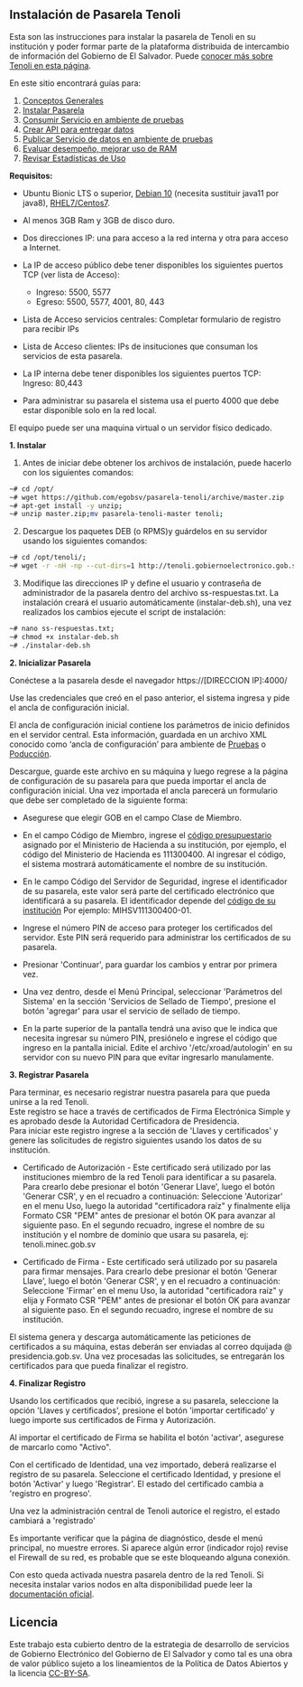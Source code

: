 
## Instalación de Pasarela Tenoli

  Esta son las instrucciones para instalar la pasarela de Tenoli en su institución y poder formar parte de la plataforma distribuida de intercambio de información del Gobierno de El Salvador. Puede [conocer más sobre Tenoli en esta página](http://tenoli.gobiernoelectronico.gob.sv/).

 En este sitio encontrará guías para:
 1. [Conceptos Generales](conceptos-generales.md)
 1. [Instalar Pasarela](https://github.com/egobsv/pasarela-tenoli/wiki/Intalacion-Pasarela-Tenoli)
 2. [Consumir Servicio en ambiente de pruebas](cliente-consumo.md)
 3. [Crear API para entregar datos](crear_API_con_MTLS.md)
 4. [Publicar Servicio de datos en ambiente de pruebas](cliente-proveedor.md)
 5. [Evaluar desempeño, mejorar uso de RAM](desempeño.md)
 6. [Revisar Estadísticas de Uso](estadísticas/README.md)
  
**Requisitos:** 
* Ubuntu Bionic LTS o superior, [Debian 10](instalar-deb.sh) (necesita sustituir java11 por java8), [RHEL7/Centos7](instalar-rpm.sh).  
* Al menos 3GB Ram y 3GB de disco duro.  
* Dos direcciones IP: una para acceso a la red interna y otra para acceso a Internet.
* La IP de acceso público debe tener disponibles los siguientes puertos TCP (ver lista de Acceso):  
	 - Ingreso: 5500, 5577
	- Egreso: 5500, 5577, 4001, 80, 443 
	
* Lista de Acceso servicios centrales: Completar formulario de registro para recibir IPs 	
* Lista de Acceso clientes: IPs de insituciones que consuman los servicios de esta pasarela.

* La IP interna debe tener disponibles los siguientes puertos TCP:  
Ingreso: 80,443

* Para administrar su pasarela el sistema usa el puerto 4000 que debe estar disponible solo en la red local.

El equipo puede ser una maquina virtual o un servidor físico dedicado.  

**1. Instalar**

1. Antes de iniciar debe obtener los archivos de instalación, puede hacerlo con los siguientes comandos:
```sh
~# cd /opt/
~# wget https://github.com/egobsv/pasarela-tenoli/archive/master.zip
~# apt-get install -y unzip;
~# unzip master.zip;mv pasarela-tenoli-master tenoli;
```
2. Descargue los paquetes DEB (o RPMS)y guárdelos en su servidor usando los siguientes comandos:
```sh
~# cd /opt/tenoli/;
~# wget -r -nH -np --cut-dirs=1 http://tenoli.gobiernoelectronico.gob.sv/paquetes/deb/;
```
3. Modifique las direcciones IP y define el usuario y contraseña de administrador de la pasarela dentro del archivo ss-respuestas.txt. La instalación creará el usuario automáticamente (instalar-deb.sh),  una vez realizados los cambios ejecute el script de instalación:
```sh
~# nano ss-respuestas.txt;
~# chmod +x instalar-deb.sh
~# ./instalar-deb.sh
```

**2. Inicializar Pasarela**

Conéctese a la pasarela desde el navegador https://[DIRECCION IP]:4000/

Use las credenciales que creó en el paso anterior, el sistema ingresa y pide el ancla de configuración inicial.

El ancla de  configuración inicial contiene los parámetros de inicio definidos en el servidor central.  Esta información, guardada en un archivo XML conocido como ‘ancla de configuración’ para ambiente de [Pruebas](SV-PRUEBAS_Ancla_de_configuración_2019-11-28.xml)  o [Poducción](SV-PRODUCCION_Ancla_de_configuración_2019_12_12.xml).
  
Descargue, guarde este archivo en su máquina y luego regrese a la página de configuración de su pasarela para que pueda importar el ancla de configuración inicial. Una vez importada el ancla parecerá un formulario que debe ser completado de la siguiente forma:

* Asegurese que elegir GOB en el campo Clase de Miembro. 

* En el campo Código de Miembro, ingrese el [código presupuestario](códigos-instituciones.md) asignado por el Ministerio de Hacienda a su institución, por ejemplo, el código del Ministerio de Hacienda es 111300400. Al ingresar el código, el sistema mostrará automáticamente el nombre de su institución. 

* En le campo Código del Servidor de Seguridad, ingrese el identificador de su pasarela, este valor será parte del certificado electrónico que identificará a su pasarela. El identificador depende del [código de su institución](códigos-instituciones.md) Por ejemplo: MIHSV111300400-01. 

* Ingrese el número PIN de acceso para proteger los certificados del servidor. Este PIN será requerido para administrar los certificados de su pasarela.

* Presionar 'Continuar', para guardar los cambios y entrar por primera vez.  
  
* Una vez dentro, desde el Menú Principal, seleccionar 'Parámetros del Sistema' en la sección 'Servicios de Sellado de Tiempo', presione el botón 'agregar' para usar el servicio de sellado de tiempo.

* En la parte superior de la pantalla tendrá una aviso que le indica que necesita ingresar su número PIN, presiónelo e ingrese el código que ingreso en la pantalla inicial. Edite el archivo '/etc/xroad/autologin' en su servidor con su nuevo PIN para que evitar ingresarlo manulamente.
  
**3. Registrar Pasarela**

Para terminar, es necesario registrar nuestra pasarela para que pueda unirse a la red Tenoli.  
Este registro se hace a través de certificados de Firma Electrónica Simple  y es aprobado desde la Autoridad Certificadora de Presidencia.  
Para iniciar este registro ingrese a la sección de 'Llaves y certificados' y genere las solicitudes de registro siguientes usando los datos de su institución.

* Certificado de Autorización - Este certificado será utilizado por las instituciones miembro de la red Tenoli para identificar a su pasarela. Para crearlo debe presionar el botón 'Generar Llave', luego el botón 'Generar CSR', y en el recuadro a continuación:
		Seleccione 'Autorizar' en el menu Uso, luego la autoridad "certificadora raíz" y finalmente elija Formato CSR "PEM" antes de presionar el botón OK para avanzar al siguiente paso. En el segundo recuadro, ingrese el nombre de su institución y el nombre de dominio que usara su pasarela, ej: tenoli.minec.gob.sv 

* Certificado de Firma - Este certificado será utilizado por su pasarela para firmar mensajes. Para crearlo debe presionar el botón 'Generar Llave', luego el botón 'Generar CSR', y en el recuadro a continuación:
		Seleccione 'Firmar' en el menu Uso, la autoridad "certificadora raíz" y elija y Formato CSR "PEM" antes de presionar el botón OK para avanzar al siguiente paso. En el segundo recuadro, ingrese el nombre de su institución.


El sistema genera y descarga automáticamente las peticiones de certificados a su máquina, estas deberán ser enviadas al correo dquijada @ presidencia.gob.sv. Una vez procesadas las solicitudes, se entregarán los certificados para que pueda finalizar el registro.

**4. Finalizar Registro**

Usando los certificados que recibió, ingrese a su pasarela, seleccione la opción 'Llaves y certificados', presione el botón 'importar certificado' y luego importe sus certificados de Firma y Autorización.  

Al importar el certificado de Firma se habilita el botón 'activar', asegurese de marcarlo como "Activo".
  
Con el certificado de Identidad, una vez importado, deberá realizarse el registro de su pasarela. Seleccione el certificado Identidad, y presione el botón 'Activar' y luego 'Registrar'. El estado del certificado cambia a 'registro en progreso'. 

Una vez la administración central de Tenoli autorice el registro, el estado cambiará a 'registrado'  
  
Es importante verificar que la página de diagnóstico, desde el menú principal, no muestre errores. Si aparece algún  error (indicador rojo) revise el Firewall de su red, es probable que se este bloqueando alguna conexión.  
  
Con esto queda activada nuestra pasarela dentro de la red Tenoli. 
Si necesita instalar varios nodos en alta disponibilidad puede leer la [documentación oficial](https://github.com/nordic-institute/X-Road/blob/develop/doc/Manuals/LoadBalancing/ig-xlb_x-road_external_load_balancer_installation_guide.md).


## Licencia ##

Este trabajo esta cubierto dentro de la estrategia de desarrollo de servicios de Gobierno Electrónico del Gobierno de El Salvador y como tal es una obra de valor público sujeto a los lineamientos de la Política de Datos Abiertos y la licencia [CC-BY-SA](https://creativecommons.org/licenses/by-sa/3.0/deed.es).  
